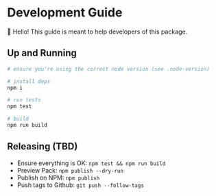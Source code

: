 # Development Guide

:wave: Hello! This guide is meant to help developers of this package.

## Up and Running

```sh
# ensure you're using the correct node version (see .node-version)

# install deps
npm i

# run tests
npm test

# build
npm run build
```

## Releasing (TBD)

* Ensure everything is OK: `npm test && npm run build`
* Preview Pack: `npm publish --dry-run`
* Publish on NPM: `npm publish`
* Push tags to Github: `git push --follow-tags`

## 
